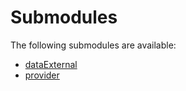 # Submodules <a name="Submodules" id="submodules"></a>

The following submodules are available:
- [dataExternal](./dataExternal.java.md)
- [provider](./provider.java.md)